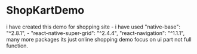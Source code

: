 # ShopKartDemo
i have created this demo for shopping site - i have used  "native-base": "^2.8.1", - "react-native-super-grid": "^2.4.4",   "react-navigation": "^1.1.1",   many more packages  its just online shopping demo   focus on ui part not full function. 
